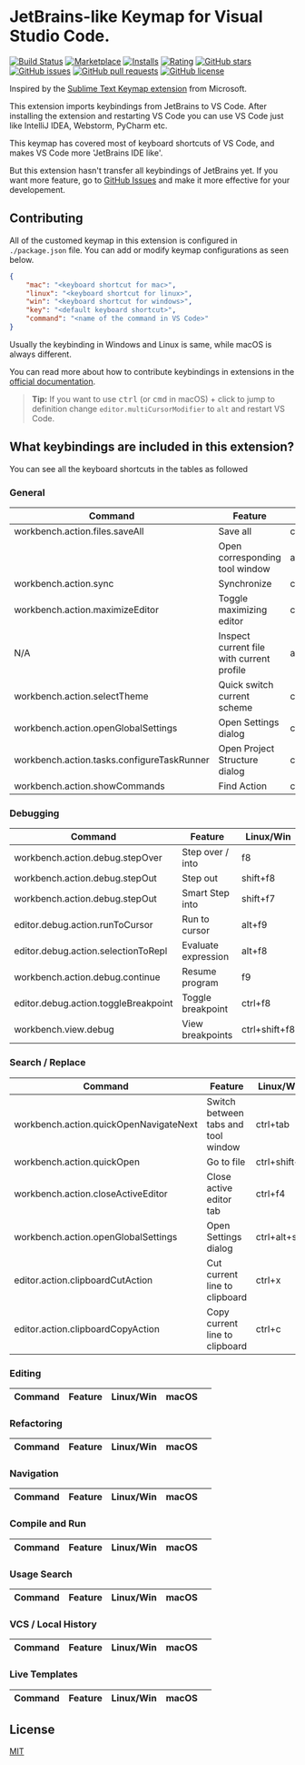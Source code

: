 # JetBrains-like Keymap for Visual Studio Code.

[![Build Status](https://travis-ci.com/isudox/vscode-jetbrains-keybindings.svg?branch=master)](https://travis-ci.com/isudox/vscode-jetbrains-keybindings)
[![Marketplace](https://vsmarketplacebadge.apphb.com/version-short/isudox.vscode-jetbrains-keybindings.svg)](https://marketplace.visualstudio.com/items?itemName=isudox.vscode-jetbrains-keybindings)
[![Installs](https://vsmarketplacebadge.apphb.com/installs/isudox.vscode-jetbrains-keybindings.svg)](https://marketplace.visualstudio.com/items?itemName=isudox.vscode-jetbrains-keybindings)
[![Rating](https://vsmarketplacebadge.apphb.com/rating-short/isudox.vscode-jetbrains-keybindings.svg)](https://marketplace.visualstudio.com/items?itemName=isudox.vscode-jetbrains-keybindings)
[![GitHub stars](https://img.shields.io/github/stars/isudox/vscode-jetbrains-keybindings.svg)](https://github.com/isudox/vscode-jetbrains-keybindings)
[![GitHub issues](https://img.shields.io/github/issues/isudox/vscode-jetbrains-keybindings.svg)](https://github.com/isudox/vscode-jetbrains-keybindings/issues)
[![GitHub pull requests](https://img.shields.io/github/issues-pr/isudox/vscode-jetbrains-keybindings.svg)](https://github.com/isudox/vscode-jetbrains-keybindings/pulls)
[![GitHub license](https://img.shields.io/github/license/isudox/vscode-jetbrains-keybindings.svg)](https://github.com/isudox/vscode-jetbrains-keybindings/blob/master/LICENSE)

Inspired by the [Sublime Text Keymap extension](https://marketplace.visualstudio.com/items?itemName=ms-vscode.sublime-keybindings) from Microsoft. 

This extension imports keybindings from JetBrains to VS Code. After installing the extension and restarting VS Code you can use VS Code just like IntelliJ IDEA, Webstorm, PyCharm etc.

This keymap has covered most of keyboard shortcuts of VS Code, and makes VS Code more 'JetBrains IDE like'.

But this extension hasn't transfer all keybindings of JetBrains yet. If you want more feature, go to [GitHub Issues](https://github.com/isudox/vscode-jetbrains-keybindings/issues) and make it more effective for your developement.

## Contributing

All of the customed keymap in this extension is configured in `./package.json` file. You can add or modify keymap configurations as seen below.

```json
{
    "mac": "<keyboard shortcut for mac>",
    "linux": "<keyboard shortcut for linux>",
    "win": "<keyboard shortcut for windows>",
    "key": "<default keyboard shortcut>",
    "command": "<name of the command in VS Code>"
}
```

Usually the keybinding in Windows and Linux is same, while macOS is always different.

You can read more about how to contribute keybindings in extensions in the [official documentation](http://code.visualstudio.com/docs/extensionAPI/extension-points#_contributeskeybindings). 

>**Tip:** If you want to use <kbd>ctrl</kbd> (or <kbd>cmd</kbd> in macOS) + click to jump to definition change `editor.multiCursorModifier` to `alt` and restart VS Code.

## What keybindings are included in this extension?

You can see all the keyboard shortcuts in the tables as followed

### General

| Command | Feature | Linux/Win | macOS | |
|---------|---------|----------------|-------|-|
|workbench.action.files.saveAll|Save all|ctrl+s|cmd+s|✅|
||Open corresponding tool window|alt+[0-9]|cmd+[0,9]|✅|
|workbench.action.sync|Synchronize|ctrl+alt+y|cmd+alt+y|✅|
|workbench.action.maximizeEditor|Toggle maximizing editor|ctrl+shift+f12|cmd+shift+f12|✅|
|N/A|Inspect current file with current profile|alt+shift+i|alt+shift+i	|❌|
|workbench.action.selectTheme|Quick switch current scheme|ctrl+\`|ctrl+\`|✅|
|workbench.action.openGlobalSettings|Open Settings dialog|ctrl+alt+s|cmd+,|✅|
|workbench.action.tasks.configureTaskRunner|Open Project Structure dialog|ctrl+alt+shift+s|cmd+;|
|workbench.action.showCommands|Find Action|ctrl+shift+a|shift+cmd+a|✅|

### Debugging

| Command | Feature | Linux/Win | macOS | |
|---------|---------|----------------|-------|-|
|workbench.action.debug.stepOver|Step over / into|f8|f8|✅|
|workbench.action.debug.stepOut|Step out|shift+f8|shift+f8|✅|
|workbench.action.debug.stepOut|Smart Step into|shift+f7|shift+f7|❌|
|editor.debug.action.runToCursor|Run to cursor|alt+f9|alt+f9|✅|
|editor.debug.action.selectionToRepl|Evaluate expression|alt+f8|alt+f8|✅|
|workbench.action.debug.continue|Resume program|f9|f9|✅|
|editor.debug.action.toggleBreakpoint|Toggle breakpoint|ctrl+f8|cmd+f8|✅|
|workbench.view.debug|View breakpoints|ctrl+shift+f8|cmd+shift+f8|✅|

### Search / Replace

| Command | Feature | Linux/Win | macOS |
|---------|---------|----------------|-------|
|workbench.action.quickOpenNavigateNext|Switch between tabs and tool window|ctrl+tab|ctrl+tab|
|workbench.action.quickOpen|Go to file|ctrl+shift+n|cmd+shift+o|
|workbench.action.closeActiveEditor|Close active editor tab|ctrl+f4|cmd+w|
|workbench.action.openGlobalSettings|Open Settings dialog|ctrl+alt+s|cmd+,|
|editor.action.clipboardCutAction|Cut current line to clipboard|ctrl+x|cmd+x|
|editor.action.clipboardCopyAction|Copy current line to clipboard|ctrl+c|cmd+c|

### Editing

| Command | Feature | Linux/Win | macOS | |
|---------|---------|----------------|-------|-|

### Refactoring

| Command | Feature | Linux/Win | macOS | |
|---------|---------|----------------|-------|-|

### Navigation

| Command | Feature | Linux/Win | macOS | |
|---------|---------|----------------|-------|-|

### Compile and Run

| Command | Feature | Linux/Win | macOS | |
|---------|---------|----------------|-------|-|

### Usage Search

| Command | Feature | Linux/Win | macOS | |
|---------|---------|----------------|-------|-|

### VCS / Local History

| Command | Feature | Linux/Win | macOS | |
|---------|---------|----------------|-------|-|

### Live Templates

| Command | Feature | Linux/Win | macOS | |
|---------|---------|----------------|-------|-|

## License
[MIT](LICENSE)
